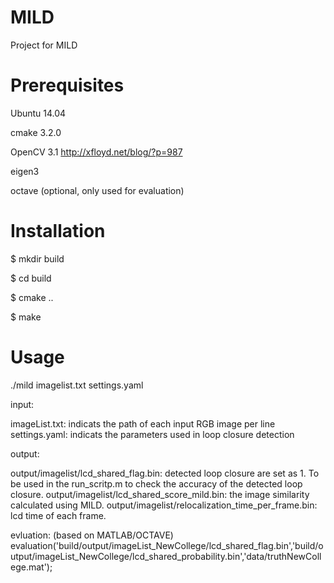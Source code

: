 # MILD
Project for MILD

# Prerequisites  ################################################################

Ubuntu 14.04

cmake 3.2.0

OpenCV 3.1 http://xfloyd.net/blog/?p=987

eigen3

octave (optional, only used for evaluation)

# Installation ################################################################
$ mkdir build

$ cd build

$ cmake ..

$ make 



# Usage ##############################################################


./mild imagelist.txt settings.yaml

input:

imageList.txt: indicats the path of each input RGB image per line
settings.yaml: indicats the parameters used in loop closure detection

output:

output/imagelist/lcd_shared_flag.bin: detected loop closure are set as 1. To be used in the run_scritp.m to check the accuracy of the detected loop closure.
output/imagelist/lcd_shared_score_mild.bin: the image similarity calculated using MILD.
output/imagelist/relocalization_time_per_frame.bin: lcd time of each frame.

evluation: (based on MATLAB/OCTAVE)
evaluation('build/output/imageList_NewCollege/lcd_shared_flag.bin','build/output/imageList_NewCollege/lcd_shared_probability.bin','data/truthNewCollege.mat');
